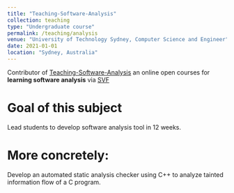 ```yaml
---
title: "Teaching-Software-Analysis"
collection: teaching
type: "Undergraduate course"
permalink: /teaching/analysis
venue: "University of Technology Sydney, Computer Science and Engineer"
date: 2021-01-01
location: "Sydney, Australia"
---
```


Contributor of [Teaching-Software-Analysis](https://github.com/SVF-tools/Teaching-Software-Analysis) an online open courses for <b>learning software analysis</b> via [SVF](https://github.com/SVF-tools/SVF)


Goal of this subject
======
Lead students to develop software analysis tool in 12 weeks.
 
More concretely:
======
Develop an automated static analysis checker using C++ to analyze tainted information flow of a C program.
